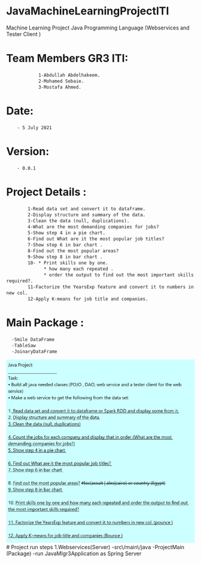 # JavaMachineLearningProjectITI
Machine Learning Project Java Programming Language (Webservices and  Tester Client ) 
# Team Members GR3 ITI:							  						                       
 				1-Abdullah Abdelhakeem.											                     
 				2-Mohamed Sebaie.													                       
 				3-Mostafa Ahmed.													                       	
# Date: 
        - 5 July 2021																                         
# Version: 
        - 0.0.1																	                             
# Project Details :																                       
 			1-Read data set and convert it to dataframe.							                  
 			2-Display structure and summary of the data.							                  
 			3-Clean the data (null, duplications).									                    
 			4-What are the most demanding companies for jobs?						                
 			5-Show step 4 in a pie chart.											                          
 			6-Find out What are it the most popular job titles? 					              
 			7-Show step 6 in bar chart .											                          
 			8-Find out the most popular areas?										                      
 			9-Show step 8 in bar chart .											                          
 			10- * Print skills one by one.											                        
 				  * how many each repeated .											                          
 				  * order the output to find out the most important skills required?.	      
 			11-Factorize the YearsExp feature and convert it to numbers in new col.     
 			12-Apply K-means for job title and companies.	                              
# Main Package : 
      -Smile DataFrame 
      -TableSaw
      -JoinaryDataFrame                      												                              	
 																					                                        
<img  src="Description.PNG" alt="Project Description"/>
# Project run steps
    1.Webservices(Server)
       -src\/main\/java
         -ProjectMain (Package)
            -run JavaMlgr3Application as Spring Server
